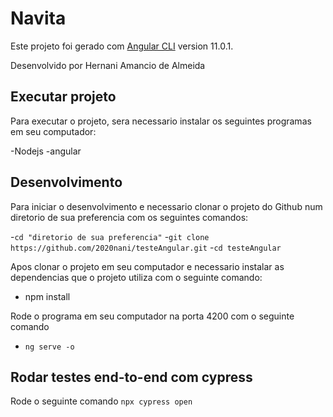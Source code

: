 # Navita

Este projeto foi gerado com [Angular CLI](https://github.com/angular/angular-cli) version 11.0.1.

Desenvolvido por Hernani Amancio de Almeida


## Executar projeto

Para executar o projeto, sera necessario instalar os seguintes programas em seu computador:

-Nodejs 
-angular

## Desenvolvimento

Para iniciar o desenvolvimento e necessario clonar o projeto do Github num diretorio de sua preferencia com os seguintes comandos:


-`cd "diretorio de sua preferencia"`
-`git clone https://github.com/2020nani/testeAngular.git`
-`cd testeAngular`


Apos clonar o projeto em seu computador e necessario instalar as dependencias que o projeto utiliza com o seguinte comando:


- npm install

Rode o programa em seu computador na porta 4200 com o seguinte comando

- `ng serve -o`

## Rodar testes end-to-end com cypress

Rode o seguinte comando 
`npx cypress open`


